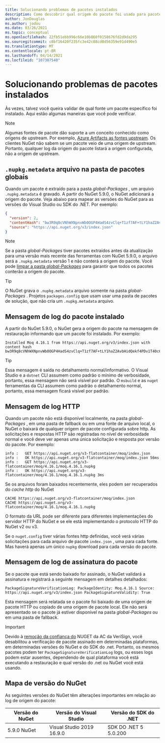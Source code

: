 ```yaml
---
title: Solucionando problemas de pacotes instalados
description: Como descobrir qual origem do pacote foi usada para pacotes individuais
author: JonDouglas
ms.author: jodou
ms.date: 03/26/2021
ms.topic: conceptual
ms.openlocfilehash: 22fb51ebb996c66e10b860f0158676fd2d9da295
ms.sourcegitcommit: c8bf16420f235fc3e42c08cd0d56359e91d490e5
ms.translationtype: MT
ms.contentlocale: pt-BR
ms.lasthandoff: 04/14/2021
ms.locfileid: "107387540"
---
```

# <a name="troubleshooting-installed-packages"></a>Solucionando problemas de pacotes instalados

Às vezes, talvez você queira validar de qual fonte um pacote específico foi instalado. Aqui estão algumas maneiras que você pode verificar.

> [!Note]
> Algumas fontes de pacote dão suporte a um conceito conhecido como origens de upstream. Por exemplo, [Azure Artifacts as fontes upstream](/azure/devops/artifacts/concepts/upstream-sources). Os clientes NuGet não sabem se um pacote veio de uma origem de upstream. Portanto, qualquer log da origem do pacote listará a origem configurada, não a origem de upstream.

## <a name="nupkgmetadata-file-in-global-packages-folder"></a>`.nupkg.metadata` arquivo na pasta de pacotes globais

Quando um pacote é extraído para a pasta *global-Packages* , um arquivo `.nupkg.metadata` é gravado. A partir do NuGet 5.9.0, o NuGet adicionará a origem do pacote. Veja abaixo para mapear as versões do NuGet para as versões do Visual Studio ou SDK do .NET. Por exemplo:

```json
{
  "version": 2,
  "contentHash": "bw3R9q8cVNhWXNpnvWb0OGP4HadS4zvClq+T1zf7AF+tLY1haZ2AvbHidQekf4PDv1T40c6brZeT/V0IBq7cEQ==",
  "source": "https://api.nuget.org/v3/index.json"
}
```

> [!Note]
> Se a pasta *global-Packages* tiver pacotes extraídos antes da atualização para uma versão mais recente das ferramentas com NuGet 5.9.0, o arquivo será a `.nupkg.metadata` versão 1 e não conterá a origem do pacote. Você pode [limpar a pasta *global-Packages*](../consume-packages/managing-the-global-packages-and-cache-folders.md#clearing-local-folders) para garantir que todos os pacotes conterão a origem do pacote.

> [!Tip]
> O NuGet grava o `.nupkg.metadata` arquivo somente na pasta *global-Packages* . Projetos `packages.config` que usam usar uma pasta de pacotes de solução, que não cria um `.nupkg.metadata` arquivo.

## <a name="installed-package-log-message"></a>Mensagem de log do pacote instalado

A partir do NuGet 5.9.0, o NuGet gera a origem do pacote na mensagem de restauração informando que um pacote foi instalado. Por exemplo:

```text
Installed Moq 4.16.1 from https://api.nuget.org/v3/index.json with content hash bw3R9q8cVNhWXNpnvWb0OGP4HadS4zvClq+T1zf7AF+tLY1haZ2AvbHidQekf4PDv1T40c6brZeT/V0IBq7cEQ==.
```

> [!Tip]
> Essa mensagem é saída no detalhamento normal/informativo. O Visual Studio e a `dotnet` CLI assumem como padrão o mínimo de verbosidade, portanto, essa mensagem não será visível por padrão. O `msbuild` e as `nuget` ferramentas da CLI assumem como padrão o detalhamento normal, portanto, essa mensagem ficará visível por padrão.

## <a name="http-log-message"></a>Mensagem de log HTTP

Quando um pacote não está disponível localmente, na pasta *global-Packages* , em uma pasta de fallback ou em uma fonte de arquivo local, o NuGet o baixará de qualquer origem de pacote configurada sobre http. As solicitações e respostas HTTP são registradas no nível de verbosidade normal e você deve ver apenas uma única solicitação e resposta por versão do pacote. Por exemplo:

```text
info :   GET https://api.nuget.org/v3-flatcontainer/moq/index.json
info :   OK https://api.nuget.org/v3-flatcontainer/moq/index.json 56ms
info :   GET https://api.nuget.org/v3-flatcontainer/moq/4.16.1/moq.4.16.1.nupkg
info :   OK https://api.nuget.org/v3-flatcontainer/moq/4.16.1/moq.4.16.1.nupkg 3ms
```

Se os arquivos foram baixados recentemente, eles podem ser recuperados do *cache http* do NuGet

```text
CACHE https://api.nuget.org/v3-flatcontainer/moq/index.json
CACHE https://api.nuget.org/v3-flatcontainer/moq/4.16.1/moq.4.16.1.nupkg
```

O formato da URL pode ser diferente para diferentes implementações do servidor HTTP do NuGet e se ele está implementando o protocolo HTTP do NuGet v2 ou v3.

Se o `nuget.config` tiver várias fontes http definidas, você verá várias solicitações para cada arquivo de pacote `index.json` , uma para cada fonte. Mas haverá apenas um único `nupkg` download para cada versão do pacote.

## <a name="package-signature-log-message"></a>Mensagem de log de assinatura do pacote

Se o pacote que está sendo baixado for assinado, o NuGet validará a assinatura e registrará a seguinte mensagem em detalhes detalhados:

```text
PackageSignatureVerificationLog: PackageIdentity: Moq.4.16.1 Source: https://api.nuget.org/v3/index.json PackageSignatureValidity: True
```

Esta mensagem será relatada se o pacote foi baixado de uma origem de pacote HTTP ou copiado de uma origem de pacote local. Ele não será apresentado se o pacote já estiver disponível na pasta *global-Packages* ou em uma pasta de fallback.

> [!Important]
> Devido à [remoção da confiança do](https://github.com/dotnet/announcements/issues/180) NUGET da AC da VeriSign, você desabilitou a verificação de pacote assinado em determinadas plataformas, em determinadas versões do NuGet e do SDK do .net. Portanto, os mesmos pacotes podem ter `PackageSignatureVerificationLog` logs, ou esses logs podem estar ausentes, dependendo de qual plataforma você está executando a restauração e qual versão do .net ou NuGet você está usando.

## <a name="nuget-version-map"></a>Mapa de versão do NuGet

As seguintes versões do NuGet têm alterações importantes em relação ao log de origem do pacote:

|Versão do NuGet|Versão do Visual Studio|Versão do SDK do .NET|
|---|---|---|
|5.9.0 NuGet|Visual Studio 2019 16.9.0|SDK DO .NET 5 5.0.200|
